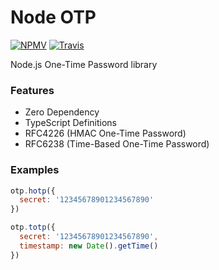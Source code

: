 # Node OTP

[![NPMV](https://img.shields.io/npm/v/node-otp.svg?style=flat-square)](https://npmjs.org/package/node-otp)
[![Travis](https://img.shields.io/travis/adnsio/node-otp.svg?style=flat-square)](https://travis-ci.org/adnsio/node-otp)

Node.js One-Time Password library

### Features
- Zero Dependency
- TypeScript Definitions
- RFC4226 (HMAC One-Time Password)
- RFC6238 (Time-Based One-Time Password)

### Examples
```javascript
otp.hotp({
  secret: '12345678901234567890'
})
```

```javascript
otp.totp({
  secret: '12345678901234567890',
  timestamp: new Date().getTime()
})
```